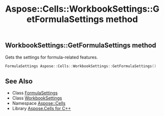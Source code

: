 ﻿---
title: Aspose::Cells::WorkbookSettings::GetFormulaSettings method
linktitle: GetFormulaSettings
second_title: Aspose.Cells for C++ API Reference
description: 'Aspose::Cells::WorkbookSettings::GetFormulaSettings method. Gets the settings for formula-related features in C++.'
type: docs
weight: 11700
url: /cpp/aspose.cells/workbooksettings/getformulasettings/
---
## WorkbookSettings::GetFormulaSettings method


Gets the settings for formula-related features.

```cpp
FormulaSettings Aspose::Cells::WorkbookSettings::GetFormulaSettings()
```

## See Also

* Class [FormulaSettings](../../formulasettings/)
* Class [WorkbookSettings](../)
* Namespace [Aspose::Cells](../../)
* Library [Aspose.Cells for C++](../../../)
